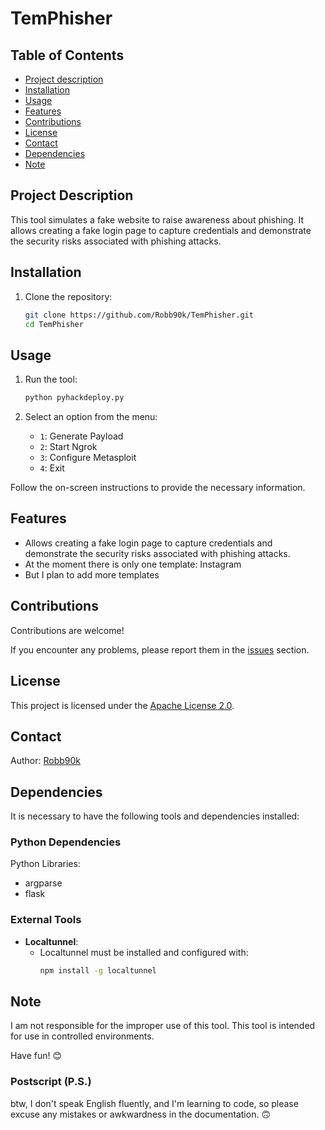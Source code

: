 # TemPhisher

## Table of Contents

- [Project description](#project-description)
- [Installation](#installation)
- [Usage](#usage)
- [Features](#features)
- [Contributions](#contributions)
- [License](#license)
- [Contact](#contact)
- [Dependencies](#dependencies)
- [Note](#note)

## Project Description
This tool simulates a fake website to raise awareness about phishing. It allows creating a fake login page to capture credentials and demonstrate the security risks associated with phishing attacks.

## Installation

1. Clone the repository:
    ````bash
    git clone https://github.com/Robb90k/TemPhisher.git
    cd TemPhisher
    ````
## Usage

1. Run the tool:
    ````bash
    python pyhackdeploy.py
    ````

2. Select an option from the menu:
    - ``1``: Generate Payload
    - ``2``: Start Ngrok
    - ``3``: Configure Metasploit
    - ``4``: Exit

Follow the on-screen instructions to provide the necessary information.

## Features

- Allows creating a fake login page to capture credentials and demonstrate the security risks associated with phishing attacks.
- At the moment there is only one template: Instagram
- But I plan to add more templates

## Contributions

Contributions are welcome!

If you encounter any problems, please report them in the [issues](https://github.com/Robb90k/TemPhisher/issues) section.

## License

This project is licensed under the [Apache License 2.0](LICENSE).

## Contact

Author: [Robb90k](https://github.com/Robb90k)  

## Dependencies

It is necessary to have the following tools and dependencies installed:

### Python Dependencies

Python Libraries:
- argparse
- flask

### External Tools
- **Localtunnel**:
  - Localtunnel must be installed and configured with:
    ````bash
    npm install -g localtunnel
    ````

## Note

I am not responsible for the improper use of this tool. This tool is intended for use in controlled environments.

Have fun! 😊

### Postscript (P.S.)

btw, I don't speak English fluently, and I'm learning to code, so please excuse any mistakes or awkwardness in the documentation. 🙃
